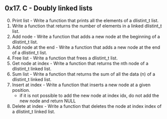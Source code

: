 ## 0x17. C - Doubly linked lists ##
0. Print list - Write a function that prints all the elements of a dlistint_t list.
1. Write a function that returns the number of elements in a linked dlistint_t list.
2. Add node - Write a function that adds a new node at the beginning of a dlistint_t list.
3. Add node at the end - Write a function that adds a new node at the end of a dlistint_t list.
4. Free list - Write a function that frees a dlistint_t list.
5. Get node at index - Write a function that returns the nth node of a dlistint_t linked list.
6. Sum list - Write a function that returns the sum of all the data (n) of a dlistint_t linked list.
7. Insert at index - Write a function that inserts a new node at a given position.
	* if it is not possible to add the new node at index idx, do not add the new node and return NULL
8. Delete at index - Write a function that deletes the node at index index of a dlistint_t linked list.
